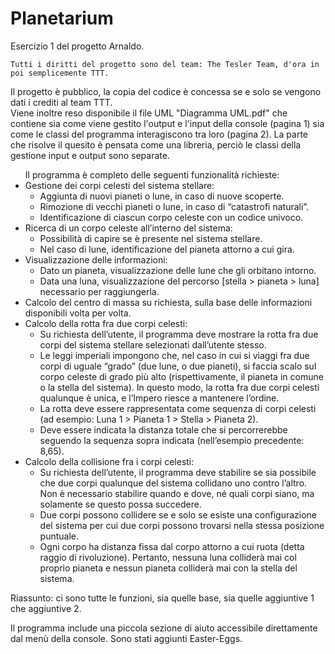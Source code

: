# Planetarium
 
Esercizio 1 del progetto Arnaldo.

	Tutti i diritti del progetto sono del team: The Tesler Team, d'ora in poi semplicemente TTT.

Il progetto è pubblico, la copia del codice è concessa se e solo se vengono dati i crediti al team TTT.<br>
Viene inoltre reso disponibile il file UML "Diagramma UML.pdf" che contiene sia come viene gestito l'output e l'input della console (pagina 1) sia come le classi del programma interagiscono tra loro (pagina 2). La parte che risolve il quesito è pensata come una libreria, perciò le classi della gestione input e output sono separate.<br>

<ul>
Il programma è completo delle seguenti funzionalità richieste:
  <li>Gestione dei corpi celesti del sistema stellare:
		<ul>
			<li> Aggiunta di nuovi pianeti o lune, in caso di nuove scoperte.	</li>
			<li> Rimozione di vecchi pianeti o lune, in caso di “catastrofi naturali”.	</li>
			<li> Identificazione di ciascun corpo celeste con un codice univoco.	</li>
		</ul>
	</li>
	<li>Ricerca di un corpo celeste all’interno del sistema:
		<ul>
			<li> Possibilità di capire se è presente nel sistema stellare.</li>
			<li> Nel caso di lune, identificazione del pianeta attorno a cui gira.</li>
		</ul>
	</li>
	<li> Visualizzazione delle informazioni:
		<ul>
			<li> Dato un pianeta, visualizzazione delle lune che gli orbitano intorno.</li>
			<li> Data una luna, visualizzazione del percorso [stella > pianeta > luna] necessario per raggiungerla.</li>
		</ul>
	</li>
	<li> Calcolo del centro di massa su richiesta, sulla base delle informazioni disponibili volta per volta.</li>
	<li> Calcolo della rotta fra due corpi celesti:
		<ul>
			<li> Su richiesta dell’utente, il programma deve mostrare la rotta fra due corpi del sistema stellare selezionati dall’utente stesso.</li>
			<li> Le leggi imperiali impongono che, nel caso in cui si viaggi fra due corpi di uguale “grado” (due lune, o due pianeti), si faccia scalo sul corpo celeste di grado più alto (rispettivamente, il pianeta in comune o la stella del sistema). In questo modo, la rotta fra due corpi celesti qualunque è unica, e l’Impero riesce a mantenere l’ordine.</li>
			<li> La rotta deve essere rappresentata come sequenza di corpi celesti (ad esempio: Luna 1 > Pianeta 1 > Stella > Pianeta 2).</li>
			<li> Deve essere indicata la distanza totale che si percorrerebbe seguendo la sequenza sopra indicata (nell’esempio precedente: 8,65).</li>
		</ul>
	</li>
	<li> Calcolo della collisione fra i corpi celesti:
		<ul>
			<li> Su richiesta dell’utente, il programma deve stabilire se sia possibile che due corpi qualunque del sistema collidano uno contro l’altro. Non è necessario stabilire quando e dove, né quali corpi siano, ma solamente se questo possa succedere.
			<li> Due corpi possono collidere se e solo se esiste una configurazione del sistema per cui due corpi possono trovarsi nella stessa posizione puntuale.
			<li> Ogni corpo ha distanza fissa dal corpo attorno a cui ruota (detta raggio di rivoluzione). Pertanto, nessuna luna colliderà mai col proprio pianeta e nessun pianeta colliderà mai con la stella del sistema. </li>
		</ul>
	</li>
</ul>

Riassunto: ci sono tutte le funzioni, sia quelle base, sia quelle aggiuntive 1 che aggiuntive 2.

Il programma include una piccola sezione di aiuto accessibile direttamente dal menù della console.
Sono stati aggiunti Easter-Eggs.
